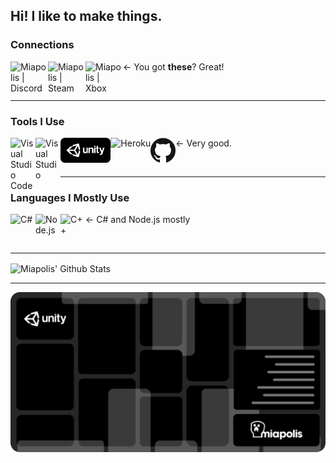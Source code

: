 ## Hi! I like to make things.

### Connections

[<img align="left" alt="Miapolis | Discord" width="60px" src="https://cdn.jsdelivr.net/npm/simple-icons@v3/icons/discord.svg" />][DiscordProfile]
[<img align="left" alt="Miapolis | Steam" width="60px" src="https://cdn.jsdelivr.net/npm/simple-icons@v3/icons/steam.svg" />][SteamProfile]
[<img align="left" alt="Miapolis | Xbox" width="60px" src="https://cdn.jsdelivr.net/npm/simple-icons@v3/icons/xbox.svg" />][XboxProfile]
← You got **these**? Great!

<br>

---

### Tools I Use

[<img align="left" alt="Visual Studio Code" width="40px" src="https://cdn.jsdelivr.net/npm/simple-icons@v3/icons/visualstudiocode.svg" />][VSCodeWesite]
[<img align="left" alt="Visual Studio" width="40px" src="https://cdn.jsdelivr.net/npm/simple-icons@v3/icons/visualstudio.svg" />][VisualStudioWebsite]
[<img align="left" alt="Unity" height="40px" src="https://raw.githubusercontent.com/Miapolis/Miapolis/master/Unity_Rounded.png" />][UnityWebsite]
[<img align="left" alt="Heroku" height="40px" src="https://cdn.jsdelivr.net/npm/simple-icons@v3/icons/heroku.svg" />][HerokuWebsite]
[<img align="left" alt="GitHub" height="40px" src="https://raw.githubusercontent.com/github/explore/78df643247d429f6cc873026c0622819ad797942/topics/github/github.png" />][GitHub]
← Very good.

<br>

---

### Languages I Mostly Use

[<img align="left" alt="C#" width="40px" src="https://cdn.jsdelivr.net/npm/simple-icons@v3/icons/csharp.svg" />][C#]
[<img align="left" alt="Node.js" width="40px" src="https://cdn.jsdelivr.net/npm/simple-icons@v3/icons/node-dot-js.svg" />][NODEJS]
[<img align="left" alt="C++" width="40px" src="https://cdn.jsdelivr.net/npm/simple-icons@v3/icons/cplusplus.svg" />][C++]
← C# and Node.js mostly

<br>

---

<img align="center" alt="Miapolis' Github Stats" src="https://github-readme-stats.vercel.app/api?username=Miapolis&show_icons=true&hide_border=true&count_private=true&title_color=000000&icon_color=000000"/>

<br>

---

<img alt="Miapolis" align = "left" src = https://raw.githubusercontent.com/Miapolis/Miapolis/master/Miapolis.png>

[DiscordProfile]: https://discord.com/users/508420859476836364
[SteamProfile]: https://steamcommunity.com/profiles/76561199072450059
[XboxProfile]: https://steamcommunity.com/profiles/76561199072450059
[VSCodeWesite]: https://code.visualstudio.com/
[VisualStudioWebsite]: https://visualstudio.microsoft.com/vs/
[UnityWebsite]: https://unity.com/
[HerokuWebsite]: https://heroku.com
[GitHub]: https://www.github.com/

[C#]: https://en.wikipedia.org/wiki/C_Sharp_(programming_language)
[C++]: https://en.wikipedia.org/wiki/C%2B%2B
[NODEJS]: https://nodejs.org/
[HTML]: https://en.wikipedia.org/wiki/HTML#:~:text=Hypertext%20Markup%20Language%20(HTML)%20is,scripting%20languages%20such%20as%20JavaScript.
[JSON]: https://www.json.org/json-en.html

